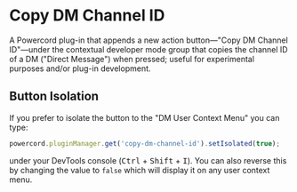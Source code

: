 # Copy DM Channel ID
A Powercord plug-in that appends a new action button—\"Copy DM Channel ID\"—under the contextual developer mode group that copies the channel ID of a DM ("Direct Message") when pressed; useful for experimental purposes and/or plug-in development.

## Button Isolation
If you prefer to isolate the button to the "DM User Context Menu" you can type:
```js
powercord.pluginManager.get('copy-dm-channel-id').setIsolated(true);
```
under your DevTools console (<kbd>Ctrl</kbd> + <kbd>Shift</kbd> + <kbd>I</kbd>). You can also reverse this by changing the value to `false` which will display it on any user context menu.
